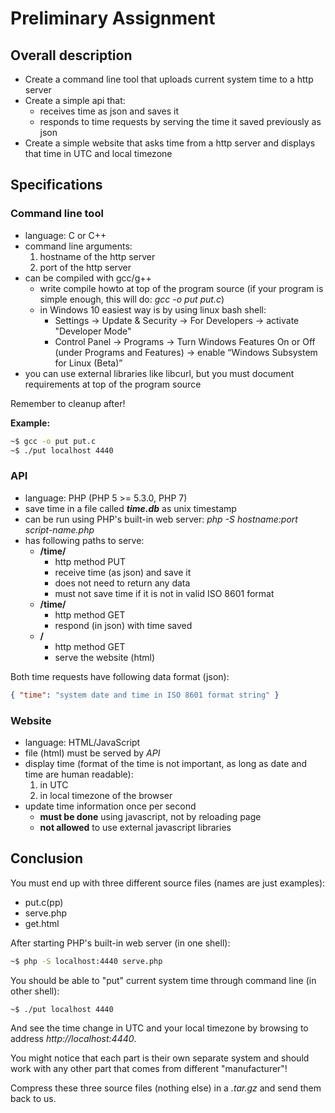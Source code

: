 # Preliminary Assignment

## Overall description
 * Create a command line tool that uploads current system time to a http server
 * Create a simple api that:
   * receives time as json and saves it
   * responds to time requests by serving the time it saved previously as json
 * Create a simple website that asks time from a http server and displays that time in UTC and local timezone

## Specifications

### Command line tool
 * language: C or C++
 * command line arguments:
   1. hostname of the http server
   2. port of the http server
 * can be compiled with gcc/g++
   * write compile howto at top of the program source (if your program is simple enough, this will do: *gcc -o put put.c*)
   * in Windows 10 easiest way is by using linux bash shell:
     * Settings -> Update & Security -> For Developers -> activate "Developer Mode"
     * Control Panel -> Programs -> Turn Windows Features On or Off (under Programs and Features) -> enable “Windows Subsystem for Linux (Beta)”
 * you can use external libraries like libcurl, but you must document requirements at top of the program source

Remember to cleanup after!

**Example:**
```sh
~$ gcc -o put put.c
~$ ./put localhost 4440
```

### API
 * language: PHP (PHP 5 >= 5.3.0, PHP 7)
 * save time in a file called ***time.db*** as unix timestamp
 * can be run using PHP's built-in web server: *php -S hostname:port script-name.php*
 * has following paths to serve:
   * **/time/**
     * http method PUT
     * receive time (as json) and save it
     * does not need to return any data
     * must not save time if it is not in valid ISO 8601 format
   * **/time/**
     * http method GET
     * respond (in json) with time saved
   * **/**
     * http method GET
     * serve the website (html)

Both time requests have following data format (json):
```json
{ "time": "system date and time in ISO 8601 format string" }
```

### Website
 * language: HTML/JavaScript
 * file (html) must be served by *API*
 * display time (format of the time is not important, as long as date and time are human readable):
   1. in UTC
   2. in local timezone of the browser
 * update time information once per second
   * **must be done** using javascript, not by reloading page
   * **not allowed** to use external javascript libraries

## Conclusion
You must end up with three different source files (names are just examples):
 * put.c(pp)
 * serve.php
 * get.html

After starting PHP's built-in web server (in one shell):
```sh
~$ php -S localhost:4440 serve.php
```
You should be able to "put" current system time through command line (in other shell):
```sh
~$ ./put localhost 4440
```
And see the time change in UTC and your local timezone by browsing to address *http://localhost:4440*.

You might notice that each part is their own separate system and should work with any other part that comes from different "manufacturer"!

Compress these three source files (nothing else) in a *.tar.gz* and send them back to us.
